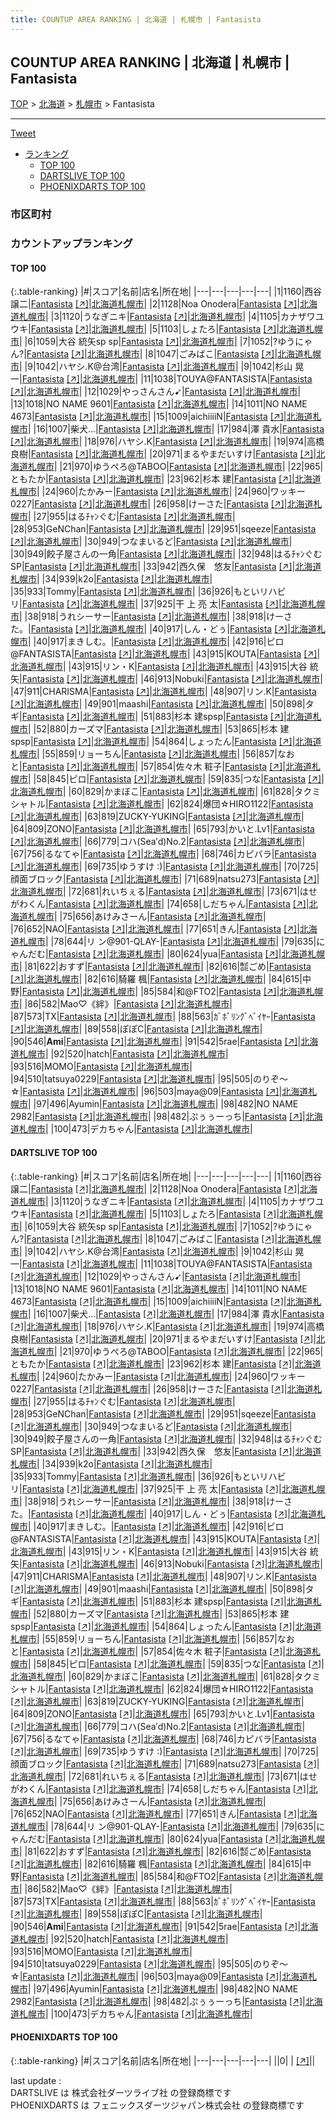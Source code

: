 ```yaml
---
title: COUNTUP AREA RANKING | 北海道 | 札幌市 | Fantasista
---
```

## COUNTUP AREA RANKING | 北海道 | 札幌市 | Fantasista

[TOP](/darts/rank/) > [北海道](/darts/rank/北海道/) > [札幌市](/darts/rank/北海道/札幌市/) > Fantasista

___

<a href="https://twitter.com/share?ref_src=twsrc%5Etfw" data-text="COUNTUP AREA RANKING | 北海道札幌市Fantasista" class="twitter-share-button" data-hashtags="DARTSLIVE,PHOENIXDARTS,darts,ダーツ" data-show-count="false">Tweet</a>

* [ランキング](#カウントアップランキング)
    * [TOP 100](#top-100)
    * [DARTSLIVE TOP 100](#dartslive-top-100)
    * [PHOENIXDARTS TOP 100](#phoenixdarts-top-100)

### 市区町村

<ul>

</ul>

### カウントアップランキング

#### TOP 100



{:.table-ranking}
|#|スコア|名前|店名|所在地|
|---|---|---|---|---|
|1|1160|<span class="rank-name-dl">西谷 譲二</span>|<a href="/darts/rank/shops/328637219834251428032249b44395af.html">Fantasista</a> <a href="https://search.dartslive.com/jp/shop/328637219834251428032249b44395af">[↗]</a>|<a href="/darts/rank/北海道/札幌市">北海道札幌市</a>|
|2|1128|<span class="rank-name-dl">Noa Onodera</span>|<a href="/darts/rank/shops/328637219834251428032249b44395af.html">Fantasista</a> <a href="https://search.dartslive.com/jp/shop/328637219834251428032249b44395af">[↗]</a>|<a href="/darts/rank/北海道/札幌市">北海道札幌市</a>|
|3|1120|<span class="rank-name-dl">うなぎニキ</span>|<a href="/darts/rank/shops/328637219834251428032249b44395af.html">Fantasista</a> <a href="https://search.dartslive.com/jp/shop/328637219834251428032249b44395af">[↗]</a>|<a href="/darts/rank/北海道/札幌市">北海道札幌市</a>|
|4|1105|<span class="rank-name-dl">カナザワユウキ</span>|<a href="/darts/rank/shops/328637219834251428032249b44395af.html">Fantasista</a> <a href="https://search.dartslive.com/jp/shop/328637219834251428032249b44395af">[↗]</a>|<a href="/darts/rank/北海道/札幌市">北海道札幌市</a>|
|5|1103|<span class="rank-name-dl">しょたろ</span>|<a href="/darts/rank/shops/328637219834251428032249b44395af.html">Fantasista</a> <a href="https://search.dartslive.com/jp/shop/328637219834251428032249b44395af">[↗]</a>|<a href="/darts/rank/北海道/札幌市">北海道札幌市</a>|
|6|1059|<span class="rank-name-dl">大谷 統矢sp sp</span>|<a href="/darts/rank/shops/328637219834251428032249b44395af.html">Fantasista</a> <a href="https://search.dartslive.com/jp/shop/328637219834251428032249b44395af">[↗]</a>|<a href="/darts/rank/北海道/札幌市">北海道札幌市</a>|
|7|1052|<span class="rank-name-dl">?ゆうにゃん?</span>|<a href="/darts/rank/shops/328637219834251428032249b44395af.html">Fantasista</a> <a href="https://search.dartslive.com/jp/shop/328637219834251428032249b44395af">[↗]</a>|<a href="/darts/rank/北海道/札幌市">北海道札幌市</a>|
|8|1047|<span class="rank-name-dl">ごみばこ</span>|<a href="/darts/rank/shops/328637219834251428032249b44395af.html">Fantasista</a> <a href="https://search.dartslive.com/jp/shop/328637219834251428032249b44395af">[↗]</a>|<a href="/darts/rank/北海道/札幌市">北海道札幌市</a>|
|9|1042|<span class="rank-name-dl">ハヤシ.K@台湾</span>|<a href="/darts/rank/shops/328637219834251428032249b44395af.html">Fantasista</a> <a href="https://search.dartslive.com/jp/shop/328637219834251428032249b44395af">[↗]</a>|<a href="/darts/rank/北海道/札幌市">北海道札幌市</a>|
|9|1042|<span class="rank-name-dl">杉山 晃一</span>|<a href="/darts/rank/shops/328637219834251428032249b44395af.html">Fantasista</a> <a href="https://search.dartslive.com/jp/shop/328637219834251428032249b44395af">[↗]</a>|<a href="/darts/rank/北海道/札幌市">北海道札幌市</a>|
|11|1038|<span class="rank-name-dl">TOUYA@FANTASISTA</span>|<a href="/darts/rank/shops/328637219834251428032249b44395af.html">Fantasista</a> <a href="https://search.dartslive.com/jp/shop/328637219834251428032249b44395af">[↗]</a>|<a href="/darts/rank/北海道/札幌市">北海道札幌市</a>|
|12|1029|<span class="rank-name-dl">やっさんさん➹</span>|<a href="/darts/rank/shops/328637219834251428032249b44395af.html">Fantasista</a> <a href="https://search.dartslive.com/jp/shop/328637219834251428032249b44395af">[↗]</a>|<a href="/darts/rank/北海道/札幌市">北海道札幌市</a>|
|13|1018|<span class="rank-name-dl">NO NAME 9601</span>|<a href="/darts/rank/shops/328637219834251428032249b44395af.html">Fantasista</a> <a href="https://search.dartslive.com/jp/shop/328637219834251428032249b44395af">[↗]</a>|<a href="/darts/rank/北海道/札幌市">北海道札幌市</a>|
|14|1011|<span class="rank-name-dl">NO NAME 4673</span>|<a href="/darts/rank/shops/328637219834251428032249b44395af.html">Fantasista</a> <a href="https://search.dartslive.com/jp/shop/328637219834251428032249b44395af">[↗]</a>|<a href="/darts/rank/北海道/札幌市">北海道札幌市</a>|
|15|1009|<span class="rank-name-dl">aichiiiiN</span>|<a href="/darts/rank/shops/328637219834251428032249b44395af.html">Fantasista</a> <a href="https://search.dartslive.com/jp/shop/328637219834251428032249b44395af">[↗]</a>|<a href="/darts/rank/北海道/札幌市">北海道札幌市</a>|
|16|1007|<span class="rank-name-dl">柴犬…</span>|<a href="/darts/rank/shops/328637219834251428032249b44395af.html">Fantasista</a> <a href="https://search.dartslive.com/jp/shop/328637219834251428032249b44395af">[↗]</a>|<a href="/darts/rank/北海道/札幌市">北海道札幌市</a>|
|17|984|<span class="rank-name-dl">澤 貴水</span>|<a href="/darts/rank/shops/328637219834251428032249b44395af.html">Fantasista</a> <a href="https://search.dartslive.com/jp/shop/328637219834251428032249b44395af">[↗]</a>|<a href="/darts/rank/北海道/札幌市">北海道札幌市</a>|
|18|976|<span class="rank-name-dl">ハヤシ.K</span>|<a href="/darts/rank/shops/328637219834251428032249b44395af.html">Fantasista</a> <a href="https://search.dartslive.com/jp/shop/328637219834251428032249b44395af">[↗]</a>|<a href="/darts/rank/北海道/札幌市">北海道札幌市</a>|
|19|974|<span class="rank-name-dl">高橋 良樹</span>|<a href="/darts/rank/shops/328637219834251428032249b44395af.html">Fantasista</a> <a href="https://search.dartslive.com/jp/shop/328637219834251428032249b44395af">[↗]</a>|<a href="/darts/rank/北海道/札幌市">北海道札幌市</a>|
|20|971|<span class="rank-name-dl">まるやまだいすけ</span>|<a href="/darts/rank/shops/328637219834251428032249b44395af.html">Fantasista</a> <a href="https://search.dartslive.com/jp/shop/328637219834251428032249b44395af">[↗]</a>|<a href="/darts/rank/北海道/札幌市">北海道札幌市</a>|
|21|970|<span class="rank-name-dl">ゆうぺろ@TABOO</span>|<a href="/darts/rank/shops/328637219834251428032249b44395af.html">Fantasista</a> <a href="https://search.dartslive.com/jp/shop/328637219834251428032249b44395af">[↗]</a>|<a href="/darts/rank/北海道/札幌市">北海道札幌市</a>|
|22|965|<span class="rank-name-dl">ともたか</span>|<a href="/darts/rank/shops/328637219834251428032249b44395af.html">Fantasista</a> <a href="https://search.dartslive.com/jp/shop/328637219834251428032249b44395af">[↗]</a>|<a href="/darts/rank/北海道/札幌市">北海道札幌市</a>|
|23|962|<span class="rank-name-dl">杉本 建</span>|<a href="/darts/rank/shops/328637219834251428032249b44395af.html">Fantasista</a> <a href="https://search.dartslive.com/jp/shop/328637219834251428032249b44395af">[↗]</a>|<a href="/darts/rank/北海道/札幌市">北海道札幌市</a>|
|24|960|<span class="rank-name-dl">たかみー</span>|<a href="/darts/rank/shops/328637219834251428032249b44395af.html">Fantasista</a> <a href="https://search.dartslive.com/jp/shop/328637219834251428032249b44395af">[↗]</a>|<a href="/darts/rank/北海道/札幌市">北海道札幌市</a>|
|24|960|<span class="rank-name-dl">ワッキー0227</span>|<a href="/darts/rank/shops/328637219834251428032249b44395af.html">Fantasista</a> <a href="https://search.dartslive.com/jp/shop/328637219834251428032249b44395af">[↗]</a>|<a href="/darts/rank/北海道/札幌市">北海道札幌市</a>|
|26|958|<span class="rank-name-dl">けーさた</span>|<a href="/darts/rank/shops/328637219834251428032249b44395af.html">Fantasista</a> <a href="https://search.dartslive.com/jp/shop/328637219834251428032249b44395af">[↗]</a>|<a href="/darts/rank/北海道/札幌市">北海道札幌市</a>|
|27|955|<span class="rank-name-dl">はるﾁｬﾝぐむ</span>|<a href="/darts/rank/shops/328637219834251428032249b44395af.html">Fantasista</a> <a href="https://search.dartslive.com/jp/shop/328637219834251428032249b44395af">[↗]</a>|<a href="/darts/rank/北海道/札幌市">北海道札幌市</a>|
|28|953|<span class="rank-name-dl">GeNChan</span>|<a href="/darts/rank/shops/328637219834251428032249b44395af.html">Fantasista</a> <a href="https://search.dartslive.com/jp/shop/328637219834251428032249b44395af">[↗]</a>|<a href="/darts/rank/北海道/札幌市">北海道札幌市</a>|
|29|951|<span class="rank-name-dl">sqeeze</span>|<a href="/darts/rank/shops/328637219834251428032249b44395af.html">Fantasista</a> <a href="https://search.dartslive.com/jp/shop/328637219834251428032249b44395af">[↗]</a>|<a href="/darts/rank/北海道/札幌市">北海道札幌市</a>|
|30|949|<span class="rank-name-dl">つなまいるど</span>|<a href="/darts/rank/shops/328637219834251428032249b44395af.html">Fantasista</a> <a href="https://search.dartslive.com/jp/shop/328637219834251428032249b44395af">[↗]</a>|<a href="/darts/rank/北海道/札幌市">北海道札幌市</a>|
|30|949|<span class="rank-name-dl">餃子屋さんの一角</span>|<a href="/darts/rank/shops/328637219834251428032249b44395af.html">Fantasista</a> <a href="https://search.dartslive.com/jp/shop/328637219834251428032249b44395af">[↗]</a>|<a href="/darts/rank/北海道/札幌市">北海道札幌市</a>|
|32|948|<span class="rank-name-dl">はるﾁｬﾝぐむSP</span>|<a href="/darts/rank/shops/328637219834251428032249b44395af.html">Fantasista</a> <a href="https://search.dartslive.com/jp/shop/328637219834251428032249b44395af">[↗]</a>|<a href="/darts/rank/北海道/札幌市">北海道札幌市</a>|
|33|942|<span class="rank-name-dl">西久保　悠友</span>|<a href="/darts/rank/shops/328637219834251428032249b44395af.html">Fantasista</a> <a href="https://search.dartslive.com/jp/shop/328637219834251428032249b44395af">[↗]</a>|<a href="/darts/rank/北海道/札幌市">北海道札幌市</a>|
|34|939|<span class="rank-name-dl">k2o</span>|<a href="/darts/rank/shops/328637219834251428032249b44395af.html">Fantasista</a> <a href="https://search.dartslive.com/jp/shop/328637219834251428032249b44395af">[↗]</a>|<a href="/darts/rank/北海道/札幌市">北海道札幌市</a>|
|35|933|<span class="rank-name-dl">Tommy</span>|<a href="/darts/rank/shops/328637219834251428032249b44395af.html">Fantasista</a> <a href="https://search.dartslive.com/jp/shop/328637219834251428032249b44395af">[↗]</a>|<a href="/darts/rank/北海道/札幌市">北海道札幌市</a>|
|36|926|<span class="rank-name-dl">もといリハビリ</span>|<a href="/darts/rank/shops/328637219834251428032249b44395af.html">Fantasista</a> <a href="https://search.dartslive.com/jp/shop/328637219834251428032249b44395af">[↗]</a>|<a href="/darts/rank/北海道/札幌市">北海道札幌市</a>|
|37|925|<span class="rank-name-dl">干 上 亮 太</span>|<a href="/darts/rank/shops/328637219834251428032249b44395af.html">Fantasista</a> <a href="https://search.dartslive.com/jp/shop/328637219834251428032249b44395af">[↗]</a>|<a href="/darts/rank/北海道/札幌市">北海道札幌市</a>|
|38|918|<span class="rank-name-dl">うれシーサー</span>|<a href="/darts/rank/shops/328637219834251428032249b44395af.html">Fantasista</a> <a href="https://search.dartslive.com/jp/shop/328637219834251428032249b44395af">[↗]</a>|<a href="/darts/rank/北海道/札幌市">北海道札幌市</a>|
|38|918|<span class="rank-name-dl">けーさた。</span>|<a href="/darts/rank/shops/328637219834251428032249b44395af.html">Fantasista</a> <a href="https://search.dartslive.com/jp/shop/328637219834251428032249b44395af">[↗]</a>|<a href="/darts/rank/北海道/札幌市">北海道札幌市</a>|
|40|917|<span class="rank-name-dl">しん・どぅ</span>|<a href="/darts/rank/shops/328637219834251428032249b44395af.html">Fantasista</a> <a href="https://search.dartslive.com/jp/shop/328637219834251428032249b44395af">[↗]</a>|<a href="/darts/rank/北海道/札幌市">北海道札幌市</a>|
|40|917|<span class="rank-name-dl">まきしむ。</span>|<a href="/darts/rank/shops/328637219834251428032249b44395af.html">Fantasista</a> <a href="https://search.dartslive.com/jp/shop/328637219834251428032249b44395af">[↗]</a>|<a href="/darts/rank/北海道/札幌市">北海道札幌市</a>|
|42|916|<span class="rank-name-dl">ピロ@FANTASISTA</span>|<a href="/darts/rank/shops/328637219834251428032249b44395af.html">Fantasista</a> <a href="https://search.dartslive.com/jp/shop/328637219834251428032249b44395af">[↗]</a>|<a href="/darts/rank/北海道/札幌市">北海道札幌市</a>|
|43|915|<span class="rank-name-dl">KOUTA</span>|<a href="/darts/rank/shops/328637219834251428032249b44395af.html">Fantasista</a> <a href="https://search.dartslive.com/jp/shop/328637219834251428032249b44395af">[↗]</a>|<a href="/darts/rank/北海道/札幌市">北海道札幌市</a>|
|43|915|<span class="rank-name-dl">リン・K</span>|<a href="/darts/rank/shops/328637219834251428032249b44395af.html">Fantasista</a> <a href="https://search.dartslive.com/jp/shop/328637219834251428032249b44395af">[↗]</a>|<a href="/darts/rank/北海道/札幌市">北海道札幌市</a>|
|43|915|<span class="rank-name-dl">大谷 統矢</span>|<a href="/darts/rank/shops/328637219834251428032249b44395af.html">Fantasista</a> <a href="https://search.dartslive.com/jp/shop/328637219834251428032249b44395af">[↗]</a>|<a href="/darts/rank/北海道/札幌市">北海道札幌市</a>|
|46|913|<span class="rank-name-dl">Nobuki</span>|<a href="/darts/rank/shops/328637219834251428032249b44395af.html">Fantasista</a> <a href="https://search.dartslive.com/jp/shop/328637219834251428032249b44395af">[↗]</a>|<a href="/darts/rank/北海道/札幌市">北海道札幌市</a>|
|47|911|<span class="rank-name-dl">CHARISMA</span>|<a href="/darts/rank/shops/328637219834251428032249b44395af.html">Fantasista</a> <a href="https://search.dartslive.com/jp/shop/328637219834251428032249b44395af">[↗]</a>|<a href="/darts/rank/北海道/札幌市">北海道札幌市</a>|
|48|907|<span class="rank-name-dl">リン.K</span>|<a href="/darts/rank/shops/328637219834251428032249b44395af.html">Fantasista</a> <a href="https://search.dartslive.com/jp/shop/328637219834251428032249b44395af">[↗]</a>|<a href="/darts/rank/北海道/札幌市">北海道札幌市</a>|
|49|901|<span class="rank-name-dl">maashi</span>|<a href="/darts/rank/shops/328637219834251428032249b44395af.html">Fantasista</a> <a href="https://search.dartslive.com/jp/shop/328637219834251428032249b44395af">[↗]</a>|<a href="/darts/rank/北海道/札幌市">北海道札幌市</a>|
|50|898|<span class="rank-name-dl">タギ</span>|<a href="/darts/rank/shops/328637219834251428032249b44395af.html">Fantasista</a> <a href="https://search.dartslive.com/jp/shop/328637219834251428032249b44395af">[↗]</a>|<a href="/darts/rank/北海道/札幌市">北海道札幌市</a>|
|51|883|<span class="rank-name-dl">杉本 建spsp</span>|<a href="/darts/rank/shops/328637219834251428032249b44395af.html">Fantasista</a> <a href="https://search.dartslive.com/jp/shop/328637219834251428032249b44395af">[↗]</a>|<a href="/darts/rank/北海道/札幌市">北海道札幌市</a>|
|52|880|<span class="rank-name-dl">カーズマ</span>|<a href="/darts/rank/shops/328637219834251428032249b44395af.html">Fantasista</a> <a href="https://search.dartslive.com/jp/shop/328637219834251428032249b44395af">[↗]</a>|<a href="/darts/rank/北海道/札幌市">北海道札幌市</a>|
|53|865|<span class="rank-name-dl">杉本 建 spsp</span>|<a href="/darts/rank/shops/328637219834251428032249b44395af.html">Fantasista</a> <a href="https://search.dartslive.com/jp/shop/328637219834251428032249b44395af">[↗]</a>|<a href="/darts/rank/北海道/札幌市">北海道札幌市</a>|
|54|864|<span class="rank-name-dl">しょったん</span>|<a href="/darts/rank/shops/328637219834251428032249b44395af.html">Fantasista</a> <a href="https://search.dartslive.com/jp/shop/328637219834251428032249b44395af">[↗]</a>|<a href="/darts/rank/北海道/札幌市">北海道札幌市</a>|
|55|859|<span class="rank-name-dl">リョーちん</span>|<a href="/darts/rank/shops/328637219834251428032249b44395af.html">Fantasista</a> <a href="https://search.dartslive.com/jp/shop/328637219834251428032249b44395af">[↗]</a>|<a href="/darts/rank/北海道/札幌市">北海道札幌市</a>|
|56|857|<span class="rank-name-dl">なおと</span>|<a href="/darts/rank/shops/328637219834251428032249b44395af.html">Fantasista</a> <a href="https://search.dartslive.com/jp/shop/328637219834251428032249b44395af">[↗]</a>|<a href="/darts/rank/北海道/札幌市">北海道札幌市</a>|
|57|854|<span class="rank-name-dl">佐々木 粧子</span>|<a href="/darts/rank/shops/328637219834251428032249b44395af.html">Fantasista</a> <a href="https://search.dartslive.com/jp/shop/328637219834251428032249b44395af">[↗]</a>|<a href="/darts/rank/北海道/札幌市">北海道札幌市</a>|
|58|845|<span class="rank-name-dl">ピロ</span>|<a href="/darts/rank/shops/328637219834251428032249b44395af.html">Fantasista</a> <a href="https://search.dartslive.com/jp/shop/328637219834251428032249b44395af">[↗]</a>|<a href="/darts/rank/北海道/札幌市">北海道札幌市</a>|
|59|835|<span class="rank-name-dl">つな</span>|<a href="/darts/rank/shops/328637219834251428032249b44395af.html">Fantasista</a> <a href="https://search.dartslive.com/jp/shop/328637219834251428032249b44395af">[↗]</a>|<a href="/darts/rank/北海道/札幌市">北海道札幌市</a>|
|60|829|<span class="rank-name-dl">かまぼこ</span>|<a href="/darts/rank/shops/328637219834251428032249b44395af.html">Fantasista</a> <a href="https://search.dartslive.com/jp/shop/328637219834251428032249b44395af">[↗]</a>|<a href="/darts/rank/北海道/札幌市">北海道札幌市</a>|
|61|828|<span class="rank-name-dl">タクミシャトル</span>|<a href="/darts/rank/shops/328637219834251428032249b44395af.html">Fantasista</a> <a href="https://search.dartslive.com/jp/shop/328637219834251428032249b44395af">[↗]</a>|<a href="/darts/rank/北海道/札幌市">北海道札幌市</a>|
|62|824|<span class="rank-name-dl">爆団☆HIRO1122</span>|<a href="/darts/rank/shops/328637219834251428032249b44395af.html">Fantasista</a> <a href="https://search.dartslive.com/jp/shop/328637219834251428032249b44395af">[↗]</a>|<a href="/darts/rank/北海道/札幌市">北海道札幌市</a>|
|63|819|<span class="rank-name-dl">ZUCKY-YUKING</span>|<a href="/darts/rank/shops/328637219834251428032249b44395af.html">Fantasista</a> <a href="https://search.dartslive.com/jp/shop/328637219834251428032249b44395af">[↗]</a>|<a href="/darts/rank/北海道/札幌市">北海道札幌市</a>|
|64|809|<span class="rank-name-dl">ZONO</span>|<a href="/darts/rank/shops/328637219834251428032249b44395af.html">Fantasista</a> <a href="https://search.dartslive.com/jp/shop/328637219834251428032249b44395af">[↗]</a>|<a href="/darts/rank/北海道/札幌市">北海道札幌市</a>|
|65|793|<span class="rank-name-dl">かいと.Lv1</span>|<a href="/darts/rank/shops/328637219834251428032249b44395af.html">Fantasista</a> <a href="https://search.dartslive.com/jp/shop/328637219834251428032249b44395af">[↗]</a>|<a href="/darts/rank/北海道/札幌市">北海道札幌市</a>|
|66|779|<span class="rank-name-dl">コハ(Sea′d)No.2</span>|<a href="/darts/rank/shops/328637219834251428032249b44395af.html">Fantasista</a> <a href="https://search.dartslive.com/jp/shop/328637219834251428032249b44395af">[↗]</a>|<a href="/darts/rank/北海道/札幌市">北海道札幌市</a>|
|67|756|<span class="rank-name-dl">るなてゃ</span>|<a href="/darts/rank/shops/328637219834251428032249b44395af.html">Fantasista</a> <a href="https://search.dartslive.com/jp/shop/328637219834251428032249b44395af">[↗]</a>|<a href="/darts/rank/北海道/札幌市">北海道札幌市</a>|
|68|746|<span class="rank-name-dl">カピバラ</span>|<a href="/darts/rank/shops/328637219834251428032249b44395af.html">Fantasista</a> <a href="https://search.dartslive.com/jp/shop/328637219834251428032249b44395af">[↗]</a>|<a href="/darts/rank/北海道/札幌市">北海道札幌市</a>|
|69|735|<span class="rank-name-dl">ゆうすけ :)</span>|<a href="/darts/rank/shops/328637219834251428032249b44395af.html">Fantasista</a> <a href="https://search.dartslive.com/jp/shop/328637219834251428032249b44395af">[↗]</a>|<a href="/darts/rank/北海道/札幌市">北海道札幌市</a>|
|70|725|<span class="rank-name-dl">顔面ブロック</span>|<a href="/darts/rank/shops/328637219834251428032249b44395af.html">Fantasista</a> <a href="https://search.dartslive.com/jp/shop/328637219834251428032249b44395af">[↗]</a>|<a href="/darts/rank/北海道/札幌市">北海道札幌市</a>|
|71|689|<span class="rank-name-dl">natsu273</span>|<a href="/darts/rank/shops/328637219834251428032249b44395af.html">Fantasista</a> <a href="https://search.dartslive.com/jp/shop/328637219834251428032249b44395af">[↗]</a>|<a href="/darts/rank/北海道/札幌市">北海道札幌市</a>|
|72|681|<span class="rank-name-dl">れいちぇる</span>|<a href="/darts/rank/shops/328637219834251428032249b44395af.html">Fantasista</a> <a href="https://search.dartslive.com/jp/shop/328637219834251428032249b44395af">[↗]</a>|<a href="/darts/rank/北海道/札幌市">北海道札幌市</a>|
|73|671|<span class="rank-name-dl">はせがわくん</span>|<a href="/darts/rank/shops/328637219834251428032249b44395af.html">Fantasista</a> <a href="https://search.dartslive.com/jp/shop/328637219834251428032249b44395af">[↗]</a>|<a href="/darts/rank/北海道/札幌市">北海道札幌市</a>|
|74|658|<span class="rank-name-dl">しだちゃん</span>|<a href="/darts/rank/shops/328637219834251428032249b44395af.html">Fantasista</a> <a href="https://search.dartslive.com/jp/shop/328637219834251428032249b44395af">[↗]</a>|<a href="/darts/rank/北海道/札幌市">北海道札幌市</a>|
|75|656|<span class="rank-name-dl">あけみさーん</span>|<a href="/darts/rank/shops/328637219834251428032249b44395af.html">Fantasista</a> <a href="https://search.dartslive.com/jp/shop/328637219834251428032249b44395af">[↗]</a>|<a href="/darts/rank/北海道/札幌市">北海道札幌市</a>|
|76|652|<span class="rank-name-dl">NAO</span>|<a href="/darts/rank/shops/328637219834251428032249b44395af.html">Fantasista</a> <a href="https://search.dartslive.com/jp/shop/328637219834251428032249b44395af">[↗]</a>|<a href="/darts/rank/北海道/札幌市">北海道札幌市</a>|
|77|651|<span class="rank-name-dl">きん</span>|<a href="/darts/rank/shops/328637219834251428032249b44395af.html">Fantasista</a> <a href="https://search.dartslive.com/jp/shop/328637219834251428032249b44395af">[↗]</a>|<a href="/darts/rank/北海道/札幌市">北海道札幌市</a>|
|78|644|<span class="rank-name-dl">リ ン@901-QLAY-</span>|<a href="/darts/rank/shops/328637219834251428032249b44395af.html">Fantasista</a> <a href="https://search.dartslive.com/jp/shop/328637219834251428032249b44395af">[↗]</a>|<a href="/darts/rank/北海道/札幌市">北海道札幌市</a>|
|79|635|<span class="rank-name-dl">にゃんだむ</span>|<a href="/darts/rank/shops/328637219834251428032249b44395af.html">Fantasista</a> <a href="https://search.dartslive.com/jp/shop/328637219834251428032249b44395af">[↗]</a>|<a href="/darts/rank/北海道/札幌市">北海道札幌市</a>|
|80|624|<span class="rank-name-dl">yua</span>|<a href="/darts/rank/shops/328637219834251428032249b44395af.html">Fantasista</a> <a href="https://search.dartslive.com/jp/shop/328637219834251428032249b44395af">[↗]</a>|<a href="/darts/rank/北海道/札幌市">北海道札幌市</a>|
|81|622|<span class="rank-name-dl">おすず</span>|<a href="/darts/rank/shops/328637219834251428032249b44395af.html">Fantasista</a> <a href="https://search.dartslive.com/jp/shop/328637219834251428032249b44395af">[↗]</a>|<a href="/darts/rank/北海道/札幌市">北海道札幌市</a>|
|82|616|<span class="rank-name-dl">㍿ごめ</span>|<a href="/darts/rank/shops/328637219834251428032249b44395af.html">Fantasista</a> <a href="https://search.dartslive.com/jp/shop/328637219834251428032249b44395af">[↗]</a>|<a href="/darts/rank/北海道/札幌市">北海道札幌市</a>|
|82|616|<span class="rank-name-dl">騎羅 楓</span>|<a href="/darts/rank/shops/328637219834251428032249b44395af.html">Fantasista</a> <a href="https://search.dartslive.com/jp/shop/328637219834251428032249b44395af">[↗]</a>|<a href="/darts/rank/北海道/札幌市">北海道札幌市</a>|
|84|615|<span class="rank-name-dl">中野</span>|<a href="/darts/rank/shops/328637219834251428032249b44395af.html">Fantasista</a> <a href="https://search.dartslive.com/jp/shop/328637219834251428032249b44395af">[↗]</a>|<a href="/darts/rank/北海道/札幌市">北海道札幌市</a>|
|85|584|<span class="rank-name-dl">和@FTO2</span>|<a href="/darts/rank/shops/328637219834251428032249b44395af.html">Fantasista</a> <a href="https://search.dartslive.com/jp/shop/328637219834251428032249b44395af">[↗]</a>|<a href="/darts/rank/北海道/札幌市">北海道札幌市</a>|
|86|582|<span class="rank-name-dl">Mao♡《絆》</span>|<a href="/darts/rank/shops/328637219834251428032249b44395af.html">Fantasista</a> <a href="https://search.dartslive.com/jp/shop/328637219834251428032249b44395af">[↗]</a>|<a href="/darts/rank/北海道/札幌市">北海道札幌市</a>|
|87|573|<span class="rank-name-dl">TX</span>|<a href="/darts/rank/shops/328637219834251428032249b44395af.html">Fantasista</a> <a href="https://search.dartslive.com/jp/shop/328637219834251428032249b44395af">[↗]</a>|<a href="/darts/rank/北海道/札幌市">北海道札幌市</a>|
|88|563|<span class="rank-name-dl">ｶﾞﾎﾞﾘﾝｸﾞﾍﾞｲﾔｰ</span>|<a href="/darts/rank/shops/328637219834251428032249b44395af.html">Fantasista</a> <a href="https://search.dartslive.com/jp/shop/328637219834251428032249b44395af">[↗]</a>|<a href="/darts/rank/北海道/札幌市">北海道札幌市</a>|
|89|558|<span class="rank-name-dl">ぽぽC</span>|<a href="/darts/rank/shops/328637219834251428032249b44395af.html">Fantasista</a> <a href="https://search.dartslive.com/jp/shop/328637219834251428032249b44395af">[↗]</a>|<a href="/darts/rank/北海道/札幌市">北海道札幌市</a>|
|90|546|<span class="rank-name-dl">**Ami**</span>|<a href="/darts/rank/shops/328637219834251428032249b44395af.html">Fantasista</a> <a href="https://search.dartslive.com/jp/shop/328637219834251428032249b44395af">[↗]</a>|<a href="/darts/rank/北海道/札幌市">北海道札幌市</a>|
|91|542|<span class="rank-name-dl">5rae</span>|<a href="/darts/rank/shops/328637219834251428032249b44395af.html">Fantasista</a> <a href="https://search.dartslive.com/jp/shop/328637219834251428032249b44395af">[↗]</a>|<a href="/darts/rank/北海道/札幌市">北海道札幌市</a>|
|92|520|<span class="rank-name-dl">hatch</span>|<a href="/darts/rank/shops/328637219834251428032249b44395af.html">Fantasista</a> <a href="https://search.dartslive.com/jp/shop/328637219834251428032249b44395af">[↗]</a>|<a href="/darts/rank/北海道/札幌市">北海道札幌市</a>|
|93|516|<span class="rank-name-dl">MOMO</span>|<a href="/darts/rank/shops/328637219834251428032249b44395af.html">Fantasista</a> <a href="https://search.dartslive.com/jp/shop/328637219834251428032249b44395af">[↗]</a>|<a href="/darts/rank/北海道/札幌市">北海道札幌市</a>|
|94|510|<span class="rank-name-dl">tatsuya0229</span>|<a href="/darts/rank/shops/328637219834251428032249b44395af.html">Fantasista</a> <a href="https://search.dartslive.com/jp/shop/328637219834251428032249b44395af">[↗]</a>|<a href="/darts/rank/北海道/札幌市">北海道札幌市</a>|
|95|505|<span class="rank-name-dl">のりぞ～☆</span>|<a href="/darts/rank/shops/328637219834251428032249b44395af.html">Fantasista</a> <a href="https://search.dartslive.com/jp/shop/328637219834251428032249b44395af">[↗]</a>|<a href="/darts/rank/北海道/札幌市">北海道札幌市</a>|
|96|503|<span class="rank-name-dl">maya@09</span>|<a href="/darts/rank/shops/328637219834251428032249b44395af.html">Fantasista</a> <a href="https://search.dartslive.com/jp/shop/328637219834251428032249b44395af">[↗]</a>|<a href="/darts/rank/北海道/札幌市">北海道札幌市</a>|
|97|496|<span class="rank-name-dl">Ayumin</span>|<a href="/darts/rank/shops/328637219834251428032249b44395af.html">Fantasista</a> <a href="https://search.dartslive.com/jp/shop/328637219834251428032249b44395af">[↗]</a>|<a href="/darts/rank/北海道/札幌市">北海道札幌市</a>|
|98|482|<span class="rank-name-dl">NO NAME 2982</span>|<a href="/darts/rank/shops/328637219834251428032249b44395af.html">Fantasista</a> <a href="https://search.dartslive.com/jp/shop/328637219834251428032249b44395af">[↗]</a>|<a href="/darts/rank/北海道/札幌市">北海道札幌市</a>|
|98|482|<span class="rank-name-dl">ぷぅぅーっち</span>|<a href="/darts/rank/shops/328637219834251428032249b44395af.html">Fantasista</a> <a href="https://search.dartslive.com/jp/shop/328637219834251428032249b44395af">[↗]</a>|<a href="/darts/rank/北海道/札幌市">北海道札幌市</a>|
|100|473|<span class="rank-name-dl">デカちゃん</span>|<a href="/darts/rank/shops/328637219834251428032249b44395af.html">Fantasista</a> <a href="https://search.dartslive.com/jp/shop/328637219834251428032249b44395af">[↗]</a>|<a href="/darts/rank/北海道/札幌市">北海道札幌市</a>|


#### DARTSLIVE TOP 100



{:.table-ranking}
|#|スコア|名前|店名|所在地|
|---|---|---|---|---|
|1|1160|<span class="rank-name-dl">西谷 譲二</span>|<a href="/darts/rank/shops/328637219834251428032249b44395af.html">Fantasista</a> <a href="https://search.dartslive.com/jp/shop/328637219834251428032249b44395af">[↗]</a>|<a href="/darts/rank/北海道/札幌市">北海道札幌市</a>|
|2|1128|<span class="rank-name-dl">Noa Onodera</span>|<a href="/darts/rank/shops/328637219834251428032249b44395af.html">Fantasista</a> <a href="https://search.dartslive.com/jp/shop/328637219834251428032249b44395af">[↗]</a>|<a href="/darts/rank/北海道/札幌市">北海道札幌市</a>|
|3|1120|<span class="rank-name-dl">うなぎニキ</span>|<a href="/darts/rank/shops/328637219834251428032249b44395af.html">Fantasista</a> <a href="https://search.dartslive.com/jp/shop/328637219834251428032249b44395af">[↗]</a>|<a href="/darts/rank/北海道/札幌市">北海道札幌市</a>|
|4|1105|<span class="rank-name-dl">カナザワユウキ</span>|<a href="/darts/rank/shops/328637219834251428032249b44395af.html">Fantasista</a> <a href="https://search.dartslive.com/jp/shop/328637219834251428032249b44395af">[↗]</a>|<a href="/darts/rank/北海道/札幌市">北海道札幌市</a>|
|5|1103|<span class="rank-name-dl">しょたろ</span>|<a href="/darts/rank/shops/328637219834251428032249b44395af.html">Fantasista</a> <a href="https://search.dartslive.com/jp/shop/328637219834251428032249b44395af">[↗]</a>|<a href="/darts/rank/北海道/札幌市">北海道札幌市</a>|
|6|1059|<span class="rank-name-dl">大谷 統矢sp sp</span>|<a href="/darts/rank/shops/328637219834251428032249b44395af.html">Fantasista</a> <a href="https://search.dartslive.com/jp/shop/328637219834251428032249b44395af">[↗]</a>|<a href="/darts/rank/北海道/札幌市">北海道札幌市</a>|
|7|1052|<span class="rank-name-dl">?ゆうにゃん?</span>|<a href="/darts/rank/shops/328637219834251428032249b44395af.html">Fantasista</a> <a href="https://search.dartslive.com/jp/shop/328637219834251428032249b44395af">[↗]</a>|<a href="/darts/rank/北海道/札幌市">北海道札幌市</a>|
|8|1047|<span class="rank-name-dl">ごみばこ</span>|<a href="/darts/rank/shops/328637219834251428032249b44395af.html">Fantasista</a> <a href="https://search.dartslive.com/jp/shop/328637219834251428032249b44395af">[↗]</a>|<a href="/darts/rank/北海道/札幌市">北海道札幌市</a>|
|9|1042|<span class="rank-name-dl">ハヤシ.K@台湾</span>|<a href="/darts/rank/shops/328637219834251428032249b44395af.html">Fantasista</a> <a href="https://search.dartslive.com/jp/shop/328637219834251428032249b44395af">[↗]</a>|<a href="/darts/rank/北海道/札幌市">北海道札幌市</a>|
|9|1042|<span class="rank-name-dl">杉山 晃一</span>|<a href="/darts/rank/shops/328637219834251428032249b44395af.html">Fantasista</a> <a href="https://search.dartslive.com/jp/shop/328637219834251428032249b44395af">[↗]</a>|<a href="/darts/rank/北海道/札幌市">北海道札幌市</a>|
|11|1038|<span class="rank-name-dl">TOUYA@FANTASISTA</span>|<a href="/darts/rank/shops/328637219834251428032249b44395af.html">Fantasista</a> <a href="https://search.dartslive.com/jp/shop/328637219834251428032249b44395af">[↗]</a>|<a href="/darts/rank/北海道/札幌市">北海道札幌市</a>|
|12|1029|<span class="rank-name-dl">やっさんさん➹</span>|<a href="/darts/rank/shops/328637219834251428032249b44395af.html">Fantasista</a> <a href="https://search.dartslive.com/jp/shop/328637219834251428032249b44395af">[↗]</a>|<a href="/darts/rank/北海道/札幌市">北海道札幌市</a>|
|13|1018|<span class="rank-name-dl">NO NAME 9601</span>|<a href="/darts/rank/shops/328637219834251428032249b44395af.html">Fantasista</a> <a href="https://search.dartslive.com/jp/shop/328637219834251428032249b44395af">[↗]</a>|<a href="/darts/rank/北海道/札幌市">北海道札幌市</a>|
|14|1011|<span class="rank-name-dl">NO NAME 4673</span>|<a href="/darts/rank/shops/328637219834251428032249b44395af.html">Fantasista</a> <a href="https://search.dartslive.com/jp/shop/328637219834251428032249b44395af">[↗]</a>|<a href="/darts/rank/北海道/札幌市">北海道札幌市</a>|
|15|1009|<span class="rank-name-dl">aichiiiiN</span>|<a href="/darts/rank/shops/328637219834251428032249b44395af.html">Fantasista</a> <a href="https://search.dartslive.com/jp/shop/328637219834251428032249b44395af">[↗]</a>|<a href="/darts/rank/北海道/札幌市">北海道札幌市</a>|
|16|1007|<span class="rank-name-dl">柴犬…</span>|<a href="/darts/rank/shops/328637219834251428032249b44395af.html">Fantasista</a> <a href="https://search.dartslive.com/jp/shop/328637219834251428032249b44395af">[↗]</a>|<a href="/darts/rank/北海道/札幌市">北海道札幌市</a>|
|17|984|<span class="rank-name-dl">澤 貴水</span>|<a href="/darts/rank/shops/328637219834251428032249b44395af.html">Fantasista</a> <a href="https://search.dartslive.com/jp/shop/328637219834251428032249b44395af">[↗]</a>|<a href="/darts/rank/北海道/札幌市">北海道札幌市</a>|
|18|976|<span class="rank-name-dl">ハヤシ.K</span>|<a href="/darts/rank/shops/328637219834251428032249b44395af.html">Fantasista</a> <a href="https://search.dartslive.com/jp/shop/328637219834251428032249b44395af">[↗]</a>|<a href="/darts/rank/北海道/札幌市">北海道札幌市</a>|
|19|974|<span class="rank-name-dl">高橋 良樹</span>|<a href="/darts/rank/shops/328637219834251428032249b44395af.html">Fantasista</a> <a href="https://search.dartslive.com/jp/shop/328637219834251428032249b44395af">[↗]</a>|<a href="/darts/rank/北海道/札幌市">北海道札幌市</a>|
|20|971|<span class="rank-name-dl">まるやまだいすけ</span>|<a href="/darts/rank/shops/328637219834251428032249b44395af.html">Fantasista</a> <a href="https://search.dartslive.com/jp/shop/328637219834251428032249b44395af">[↗]</a>|<a href="/darts/rank/北海道/札幌市">北海道札幌市</a>|
|21|970|<span class="rank-name-dl">ゆうぺろ@TABOO</span>|<a href="/darts/rank/shops/328637219834251428032249b44395af.html">Fantasista</a> <a href="https://search.dartslive.com/jp/shop/328637219834251428032249b44395af">[↗]</a>|<a href="/darts/rank/北海道/札幌市">北海道札幌市</a>|
|22|965|<span class="rank-name-dl">ともたか</span>|<a href="/darts/rank/shops/328637219834251428032249b44395af.html">Fantasista</a> <a href="https://search.dartslive.com/jp/shop/328637219834251428032249b44395af">[↗]</a>|<a href="/darts/rank/北海道/札幌市">北海道札幌市</a>|
|23|962|<span class="rank-name-dl">杉本 建</span>|<a href="/darts/rank/shops/328637219834251428032249b44395af.html">Fantasista</a> <a href="https://search.dartslive.com/jp/shop/328637219834251428032249b44395af">[↗]</a>|<a href="/darts/rank/北海道/札幌市">北海道札幌市</a>|
|24|960|<span class="rank-name-dl">たかみー</span>|<a href="/darts/rank/shops/328637219834251428032249b44395af.html">Fantasista</a> <a href="https://search.dartslive.com/jp/shop/328637219834251428032249b44395af">[↗]</a>|<a href="/darts/rank/北海道/札幌市">北海道札幌市</a>|
|24|960|<span class="rank-name-dl">ワッキー0227</span>|<a href="/darts/rank/shops/328637219834251428032249b44395af.html">Fantasista</a> <a href="https://search.dartslive.com/jp/shop/328637219834251428032249b44395af">[↗]</a>|<a href="/darts/rank/北海道/札幌市">北海道札幌市</a>|
|26|958|<span class="rank-name-dl">けーさた</span>|<a href="/darts/rank/shops/328637219834251428032249b44395af.html">Fantasista</a> <a href="https://search.dartslive.com/jp/shop/328637219834251428032249b44395af">[↗]</a>|<a href="/darts/rank/北海道/札幌市">北海道札幌市</a>|
|27|955|<span class="rank-name-dl">はるﾁｬﾝぐむ</span>|<a href="/darts/rank/shops/328637219834251428032249b44395af.html">Fantasista</a> <a href="https://search.dartslive.com/jp/shop/328637219834251428032249b44395af">[↗]</a>|<a href="/darts/rank/北海道/札幌市">北海道札幌市</a>|
|28|953|<span class="rank-name-dl">GeNChan</span>|<a href="/darts/rank/shops/328637219834251428032249b44395af.html">Fantasista</a> <a href="https://search.dartslive.com/jp/shop/328637219834251428032249b44395af">[↗]</a>|<a href="/darts/rank/北海道/札幌市">北海道札幌市</a>|
|29|951|<span class="rank-name-dl">sqeeze</span>|<a href="/darts/rank/shops/328637219834251428032249b44395af.html">Fantasista</a> <a href="https://search.dartslive.com/jp/shop/328637219834251428032249b44395af">[↗]</a>|<a href="/darts/rank/北海道/札幌市">北海道札幌市</a>|
|30|949|<span class="rank-name-dl">つなまいるど</span>|<a href="/darts/rank/shops/328637219834251428032249b44395af.html">Fantasista</a> <a href="https://search.dartslive.com/jp/shop/328637219834251428032249b44395af">[↗]</a>|<a href="/darts/rank/北海道/札幌市">北海道札幌市</a>|
|30|949|<span class="rank-name-dl">餃子屋さんの一角</span>|<a href="/darts/rank/shops/328637219834251428032249b44395af.html">Fantasista</a> <a href="https://search.dartslive.com/jp/shop/328637219834251428032249b44395af">[↗]</a>|<a href="/darts/rank/北海道/札幌市">北海道札幌市</a>|
|32|948|<span class="rank-name-dl">はるﾁｬﾝぐむSP</span>|<a href="/darts/rank/shops/328637219834251428032249b44395af.html">Fantasista</a> <a href="https://search.dartslive.com/jp/shop/328637219834251428032249b44395af">[↗]</a>|<a href="/darts/rank/北海道/札幌市">北海道札幌市</a>|
|33|942|<span class="rank-name-dl">西久保　悠友</span>|<a href="/darts/rank/shops/328637219834251428032249b44395af.html">Fantasista</a> <a href="https://search.dartslive.com/jp/shop/328637219834251428032249b44395af">[↗]</a>|<a href="/darts/rank/北海道/札幌市">北海道札幌市</a>|
|34|939|<span class="rank-name-dl">k2o</span>|<a href="/darts/rank/shops/328637219834251428032249b44395af.html">Fantasista</a> <a href="https://search.dartslive.com/jp/shop/328637219834251428032249b44395af">[↗]</a>|<a href="/darts/rank/北海道/札幌市">北海道札幌市</a>|
|35|933|<span class="rank-name-dl">Tommy</span>|<a href="/darts/rank/shops/328637219834251428032249b44395af.html">Fantasista</a> <a href="https://search.dartslive.com/jp/shop/328637219834251428032249b44395af">[↗]</a>|<a href="/darts/rank/北海道/札幌市">北海道札幌市</a>|
|36|926|<span class="rank-name-dl">もといリハビリ</span>|<a href="/darts/rank/shops/328637219834251428032249b44395af.html">Fantasista</a> <a href="https://search.dartslive.com/jp/shop/328637219834251428032249b44395af">[↗]</a>|<a href="/darts/rank/北海道/札幌市">北海道札幌市</a>|
|37|925|<span class="rank-name-dl">干 上 亮 太</span>|<a href="/darts/rank/shops/328637219834251428032249b44395af.html">Fantasista</a> <a href="https://search.dartslive.com/jp/shop/328637219834251428032249b44395af">[↗]</a>|<a href="/darts/rank/北海道/札幌市">北海道札幌市</a>|
|38|918|<span class="rank-name-dl">うれシーサー</span>|<a href="/darts/rank/shops/328637219834251428032249b44395af.html">Fantasista</a> <a href="https://search.dartslive.com/jp/shop/328637219834251428032249b44395af">[↗]</a>|<a href="/darts/rank/北海道/札幌市">北海道札幌市</a>|
|38|918|<span class="rank-name-dl">けーさた。</span>|<a href="/darts/rank/shops/328637219834251428032249b44395af.html">Fantasista</a> <a href="https://search.dartslive.com/jp/shop/328637219834251428032249b44395af">[↗]</a>|<a href="/darts/rank/北海道/札幌市">北海道札幌市</a>|
|40|917|<span class="rank-name-dl">しん・どぅ</span>|<a href="/darts/rank/shops/328637219834251428032249b44395af.html">Fantasista</a> <a href="https://search.dartslive.com/jp/shop/328637219834251428032249b44395af">[↗]</a>|<a href="/darts/rank/北海道/札幌市">北海道札幌市</a>|
|40|917|<span class="rank-name-dl">まきしむ。</span>|<a href="/darts/rank/shops/328637219834251428032249b44395af.html">Fantasista</a> <a href="https://search.dartslive.com/jp/shop/328637219834251428032249b44395af">[↗]</a>|<a href="/darts/rank/北海道/札幌市">北海道札幌市</a>|
|42|916|<span class="rank-name-dl">ピロ@FANTASISTA</span>|<a href="/darts/rank/shops/328637219834251428032249b44395af.html">Fantasista</a> <a href="https://search.dartslive.com/jp/shop/328637219834251428032249b44395af">[↗]</a>|<a href="/darts/rank/北海道/札幌市">北海道札幌市</a>|
|43|915|<span class="rank-name-dl">KOUTA</span>|<a href="/darts/rank/shops/328637219834251428032249b44395af.html">Fantasista</a> <a href="https://search.dartslive.com/jp/shop/328637219834251428032249b44395af">[↗]</a>|<a href="/darts/rank/北海道/札幌市">北海道札幌市</a>|
|43|915|<span class="rank-name-dl">リン・K</span>|<a href="/darts/rank/shops/328637219834251428032249b44395af.html">Fantasista</a> <a href="https://search.dartslive.com/jp/shop/328637219834251428032249b44395af">[↗]</a>|<a href="/darts/rank/北海道/札幌市">北海道札幌市</a>|
|43|915|<span class="rank-name-dl">大谷 統矢</span>|<a href="/darts/rank/shops/328637219834251428032249b44395af.html">Fantasista</a> <a href="https://search.dartslive.com/jp/shop/328637219834251428032249b44395af">[↗]</a>|<a href="/darts/rank/北海道/札幌市">北海道札幌市</a>|
|46|913|<span class="rank-name-dl">Nobuki</span>|<a href="/darts/rank/shops/328637219834251428032249b44395af.html">Fantasista</a> <a href="https://search.dartslive.com/jp/shop/328637219834251428032249b44395af">[↗]</a>|<a href="/darts/rank/北海道/札幌市">北海道札幌市</a>|
|47|911|<span class="rank-name-dl">CHARISMA</span>|<a href="/darts/rank/shops/328637219834251428032249b44395af.html">Fantasista</a> <a href="https://search.dartslive.com/jp/shop/328637219834251428032249b44395af">[↗]</a>|<a href="/darts/rank/北海道/札幌市">北海道札幌市</a>|
|48|907|<span class="rank-name-dl">リン.K</span>|<a href="/darts/rank/shops/328637219834251428032249b44395af.html">Fantasista</a> <a href="https://search.dartslive.com/jp/shop/328637219834251428032249b44395af">[↗]</a>|<a href="/darts/rank/北海道/札幌市">北海道札幌市</a>|
|49|901|<span class="rank-name-dl">maashi</span>|<a href="/darts/rank/shops/328637219834251428032249b44395af.html">Fantasista</a> <a href="https://search.dartslive.com/jp/shop/328637219834251428032249b44395af">[↗]</a>|<a href="/darts/rank/北海道/札幌市">北海道札幌市</a>|
|50|898|<span class="rank-name-dl">タギ</span>|<a href="/darts/rank/shops/328637219834251428032249b44395af.html">Fantasista</a> <a href="https://search.dartslive.com/jp/shop/328637219834251428032249b44395af">[↗]</a>|<a href="/darts/rank/北海道/札幌市">北海道札幌市</a>|
|51|883|<span class="rank-name-dl">杉本 建spsp</span>|<a href="/darts/rank/shops/328637219834251428032249b44395af.html">Fantasista</a> <a href="https://search.dartslive.com/jp/shop/328637219834251428032249b44395af">[↗]</a>|<a href="/darts/rank/北海道/札幌市">北海道札幌市</a>|
|52|880|<span class="rank-name-dl">カーズマ</span>|<a href="/darts/rank/shops/328637219834251428032249b44395af.html">Fantasista</a> <a href="https://search.dartslive.com/jp/shop/328637219834251428032249b44395af">[↗]</a>|<a href="/darts/rank/北海道/札幌市">北海道札幌市</a>|
|53|865|<span class="rank-name-dl">杉本 建 spsp</span>|<a href="/darts/rank/shops/328637219834251428032249b44395af.html">Fantasista</a> <a href="https://search.dartslive.com/jp/shop/328637219834251428032249b44395af">[↗]</a>|<a href="/darts/rank/北海道/札幌市">北海道札幌市</a>|
|54|864|<span class="rank-name-dl">しょったん</span>|<a href="/darts/rank/shops/328637219834251428032249b44395af.html">Fantasista</a> <a href="https://search.dartslive.com/jp/shop/328637219834251428032249b44395af">[↗]</a>|<a href="/darts/rank/北海道/札幌市">北海道札幌市</a>|
|55|859|<span class="rank-name-dl">リョーちん</span>|<a href="/darts/rank/shops/328637219834251428032249b44395af.html">Fantasista</a> <a href="https://search.dartslive.com/jp/shop/328637219834251428032249b44395af">[↗]</a>|<a href="/darts/rank/北海道/札幌市">北海道札幌市</a>|
|56|857|<span class="rank-name-dl">なおと</span>|<a href="/darts/rank/shops/328637219834251428032249b44395af.html">Fantasista</a> <a href="https://search.dartslive.com/jp/shop/328637219834251428032249b44395af">[↗]</a>|<a href="/darts/rank/北海道/札幌市">北海道札幌市</a>|
|57|854|<span class="rank-name-dl">佐々木 粧子</span>|<a href="/darts/rank/shops/328637219834251428032249b44395af.html">Fantasista</a> <a href="https://search.dartslive.com/jp/shop/328637219834251428032249b44395af">[↗]</a>|<a href="/darts/rank/北海道/札幌市">北海道札幌市</a>|
|58|845|<span class="rank-name-dl">ピロ</span>|<a href="/darts/rank/shops/328637219834251428032249b44395af.html">Fantasista</a> <a href="https://search.dartslive.com/jp/shop/328637219834251428032249b44395af">[↗]</a>|<a href="/darts/rank/北海道/札幌市">北海道札幌市</a>|
|59|835|<span class="rank-name-dl">つな</span>|<a href="/darts/rank/shops/328637219834251428032249b44395af.html">Fantasista</a> <a href="https://search.dartslive.com/jp/shop/328637219834251428032249b44395af">[↗]</a>|<a href="/darts/rank/北海道/札幌市">北海道札幌市</a>|
|60|829|<span class="rank-name-dl">かまぼこ</span>|<a href="/darts/rank/shops/328637219834251428032249b44395af.html">Fantasista</a> <a href="https://search.dartslive.com/jp/shop/328637219834251428032249b44395af">[↗]</a>|<a href="/darts/rank/北海道/札幌市">北海道札幌市</a>|
|61|828|<span class="rank-name-dl">タクミシャトル</span>|<a href="/darts/rank/shops/328637219834251428032249b44395af.html">Fantasista</a> <a href="https://search.dartslive.com/jp/shop/328637219834251428032249b44395af">[↗]</a>|<a href="/darts/rank/北海道/札幌市">北海道札幌市</a>|
|62|824|<span class="rank-name-dl">爆団☆HIRO1122</span>|<a href="/darts/rank/shops/328637219834251428032249b44395af.html">Fantasista</a> <a href="https://search.dartslive.com/jp/shop/328637219834251428032249b44395af">[↗]</a>|<a href="/darts/rank/北海道/札幌市">北海道札幌市</a>|
|63|819|<span class="rank-name-dl">ZUCKY-YUKING</span>|<a href="/darts/rank/shops/328637219834251428032249b44395af.html">Fantasista</a> <a href="https://search.dartslive.com/jp/shop/328637219834251428032249b44395af">[↗]</a>|<a href="/darts/rank/北海道/札幌市">北海道札幌市</a>|
|64|809|<span class="rank-name-dl">ZONO</span>|<a href="/darts/rank/shops/328637219834251428032249b44395af.html">Fantasista</a> <a href="https://search.dartslive.com/jp/shop/328637219834251428032249b44395af">[↗]</a>|<a href="/darts/rank/北海道/札幌市">北海道札幌市</a>|
|65|793|<span class="rank-name-dl">かいと.Lv1</span>|<a href="/darts/rank/shops/328637219834251428032249b44395af.html">Fantasista</a> <a href="https://search.dartslive.com/jp/shop/328637219834251428032249b44395af">[↗]</a>|<a href="/darts/rank/北海道/札幌市">北海道札幌市</a>|
|66|779|<span class="rank-name-dl">コハ(Sea′d)No.2</span>|<a href="/darts/rank/shops/328637219834251428032249b44395af.html">Fantasista</a> <a href="https://search.dartslive.com/jp/shop/328637219834251428032249b44395af">[↗]</a>|<a href="/darts/rank/北海道/札幌市">北海道札幌市</a>|
|67|756|<span class="rank-name-dl">るなてゃ</span>|<a href="/darts/rank/shops/328637219834251428032249b44395af.html">Fantasista</a> <a href="https://search.dartslive.com/jp/shop/328637219834251428032249b44395af">[↗]</a>|<a href="/darts/rank/北海道/札幌市">北海道札幌市</a>|
|68|746|<span class="rank-name-dl">カピバラ</span>|<a href="/darts/rank/shops/328637219834251428032249b44395af.html">Fantasista</a> <a href="https://search.dartslive.com/jp/shop/328637219834251428032249b44395af">[↗]</a>|<a href="/darts/rank/北海道/札幌市">北海道札幌市</a>|
|69|735|<span class="rank-name-dl">ゆうすけ :)</span>|<a href="/darts/rank/shops/328637219834251428032249b44395af.html">Fantasista</a> <a href="https://search.dartslive.com/jp/shop/328637219834251428032249b44395af">[↗]</a>|<a href="/darts/rank/北海道/札幌市">北海道札幌市</a>|
|70|725|<span class="rank-name-dl">顔面ブロック</span>|<a href="/darts/rank/shops/328637219834251428032249b44395af.html">Fantasista</a> <a href="https://search.dartslive.com/jp/shop/328637219834251428032249b44395af">[↗]</a>|<a href="/darts/rank/北海道/札幌市">北海道札幌市</a>|
|71|689|<span class="rank-name-dl">natsu273</span>|<a href="/darts/rank/shops/328637219834251428032249b44395af.html">Fantasista</a> <a href="https://search.dartslive.com/jp/shop/328637219834251428032249b44395af">[↗]</a>|<a href="/darts/rank/北海道/札幌市">北海道札幌市</a>|
|72|681|<span class="rank-name-dl">れいちぇる</span>|<a href="/darts/rank/shops/328637219834251428032249b44395af.html">Fantasista</a> <a href="https://search.dartslive.com/jp/shop/328637219834251428032249b44395af">[↗]</a>|<a href="/darts/rank/北海道/札幌市">北海道札幌市</a>|
|73|671|<span class="rank-name-dl">はせがわくん</span>|<a href="/darts/rank/shops/328637219834251428032249b44395af.html">Fantasista</a> <a href="https://search.dartslive.com/jp/shop/328637219834251428032249b44395af">[↗]</a>|<a href="/darts/rank/北海道/札幌市">北海道札幌市</a>|
|74|658|<span class="rank-name-dl">しだちゃん</span>|<a href="/darts/rank/shops/328637219834251428032249b44395af.html">Fantasista</a> <a href="https://search.dartslive.com/jp/shop/328637219834251428032249b44395af">[↗]</a>|<a href="/darts/rank/北海道/札幌市">北海道札幌市</a>|
|75|656|<span class="rank-name-dl">あけみさーん</span>|<a href="/darts/rank/shops/328637219834251428032249b44395af.html">Fantasista</a> <a href="https://search.dartslive.com/jp/shop/328637219834251428032249b44395af">[↗]</a>|<a href="/darts/rank/北海道/札幌市">北海道札幌市</a>|
|76|652|<span class="rank-name-dl">NAO</span>|<a href="/darts/rank/shops/328637219834251428032249b44395af.html">Fantasista</a> <a href="https://search.dartslive.com/jp/shop/328637219834251428032249b44395af">[↗]</a>|<a href="/darts/rank/北海道/札幌市">北海道札幌市</a>|
|77|651|<span class="rank-name-dl">きん</span>|<a href="/darts/rank/shops/328637219834251428032249b44395af.html">Fantasista</a> <a href="https://search.dartslive.com/jp/shop/328637219834251428032249b44395af">[↗]</a>|<a href="/darts/rank/北海道/札幌市">北海道札幌市</a>|
|78|644|<span class="rank-name-dl">リ ン@901-QLAY-</span>|<a href="/darts/rank/shops/328637219834251428032249b44395af.html">Fantasista</a> <a href="https://search.dartslive.com/jp/shop/328637219834251428032249b44395af">[↗]</a>|<a href="/darts/rank/北海道/札幌市">北海道札幌市</a>|
|79|635|<span class="rank-name-dl">にゃんだむ</span>|<a href="/darts/rank/shops/328637219834251428032249b44395af.html">Fantasista</a> <a href="https://search.dartslive.com/jp/shop/328637219834251428032249b44395af">[↗]</a>|<a href="/darts/rank/北海道/札幌市">北海道札幌市</a>|
|80|624|<span class="rank-name-dl">yua</span>|<a href="/darts/rank/shops/328637219834251428032249b44395af.html">Fantasista</a> <a href="https://search.dartslive.com/jp/shop/328637219834251428032249b44395af">[↗]</a>|<a href="/darts/rank/北海道/札幌市">北海道札幌市</a>|
|81|622|<span class="rank-name-dl">おすず</span>|<a href="/darts/rank/shops/328637219834251428032249b44395af.html">Fantasista</a> <a href="https://search.dartslive.com/jp/shop/328637219834251428032249b44395af">[↗]</a>|<a href="/darts/rank/北海道/札幌市">北海道札幌市</a>|
|82|616|<span class="rank-name-dl">㍿ごめ</span>|<a href="/darts/rank/shops/328637219834251428032249b44395af.html">Fantasista</a> <a href="https://search.dartslive.com/jp/shop/328637219834251428032249b44395af">[↗]</a>|<a href="/darts/rank/北海道/札幌市">北海道札幌市</a>|
|82|616|<span class="rank-name-dl">騎羅 楓</span>|<a href="/darts/rank/shops/328637219834251428032249b44395af.html">Fantasista</a> <a href="https://search.dartslive.com/jp/shop/328637219834251428032249b44395af">[↗]</a>|<a href="/darts/rank/北海道/札幌市">北海道札幌市</a>|
|84|615|<span class="rank-name-dl">中野</span>|<a href="/darts/rank/shops/328637219834251428032249b44395af.html">Fantasista</a> <a href="https://search.dartslive.com/jp/shop/328637219834251428032249b44395af">[↗]</a>|<a href="/darts/rank/北海道/札幌市">北海道札幌市</a>|
|85|584|<span class="rank-name-dl">和@FTO2</span>|<a href="/darts/rank/shops/328637219834251428032249b44395af.html">Fantasista</a> <a href="https://search.dartslive.com/jp/shop/328637219834251428032249b44395af">[↗]</a>|<a href="/darts/rank/北海道/札幌市">北海道札幌市</a>|
|86|582|<span class="rank-name-dl">Mao♡《絆》</span>|<a href="/darts/rank/shops/328637219834251428032249b44395af.html">Fantasista</a> <a href="https://search.dartslive.com/jp/shop/328637219834251428032249b44395af">[↗]</a>|<a href="/darts/rank/北海道/札幌市">北海道札幌市</a>|
|87|573|<span class="rank-name-dl">TX</span>|<a href="/darts/rank/shops/328637219834251428032249b44395af.html">Fantasista</a> <a href="https://search.dartslive.com/jp/shop/328637219834251428032249b44395af">[↗]</a>|<a href="/darts/rank/北海道/札幌市">北海道札幌市</a>|
|88|563|<span class="rank-name-dl">ｶﾞﾎﾞﾘﾝｸﾞﾍﾞｲﾔｰ</span>|<a href="/darts/rank/shops/328637219834251428032249b44395af.html">Fantasista</a> <a href="https://search.dartslive.com/jp/shop/328637219834251428032249b44395af">[↗]</a>|<a href="/darts/rank/北海道/札幌市">北海道札幌市</a>|
|89|558|<span class="rank-name-dl">ぽぽC</span>|<a href="/darts/rank/shops/328637219834251428032249b44395af.html">Fantasista</a> <a href="https://search.dartslive.com/jp/shop/328637219834251428032249b44395af">[↗]</a>|<a href="/darts/rank/北海道/札幌市">北海道札幌市</a>|
|90|546|<span class="rank-name-dl">**Ami**</span>|<a href="/darts/rank/shops/328637219834251428032249b44395af.html">Fantasista</a> <a href="https://search.dartslive.com/jp/shop/328637219834251428032249b44395af">[↗]</a>|<a href="/darts/rank/北海道/札幌市">北海道札幌市</a>|
|91|542|<span class="rank-name-dl">5rae</span>|<a href="/darts/rank/shops/328637219834251428032249b44395af.html">Fantasista</a> <a href="https://search.dartslive.com/jp/shop/328637219834251428032249b44395af">[↗]</a>|<a href="/darts/rank/北海道/札幌市">北海道札幌市</a>|
|92|520|<span class="rank-name-dl">hatch</span>|<a href="/darts/rank/shops/328637219834251428032249b44395af.html">Fantasista</a> <a href="https://search.dartslive.com/jp/shop/328637219834251428032249b44395af">[↗]</a>|<a href="/darts/rank/北海道/札幌市">北海道札幌市</a>|
|93|516|<span class="rank-name-dl">MOMO</span>|<a href="/darts/rank/shops/328637219834251428032249b44395af.html">Fantasista</a> <a href="https://search.dartslive.com/jp/shop/328637219834251428032249b44395af">[↗]</a>|<a href="/darts/rank/北海道/札幌市">北海道札幌市</a>|
|94|510|<span class="rank-name-dl">tatsuya0229</span>|<a href="/darts/rank/shops/328637219834251428032249b44395af.html">Fantasista</a> <a href="https://search.dartslive.com/jp/shop/328637219834251428032249b44395af">[↗]</a>|<a href="/darts/rank/北海道/札幌市">北海道札幌市</a>|
|95|505|<span class="rank-name-dl">のりぞ～☆</span>|<a href="/darts/rank/shops/328637219834251428032249b44395af.html">Fantasista</a> <a href="https://search.dartslive.com/jp/shop/328637219834251428032249b44395af">[↗]</a>|<a href="/darts/rank/北海道/札幌市">北海道札幌市</a>|
|96|503|<span class="rank-name-dl">maya@09</span>|<a href="/darts/rank/shops/328637219834251428032249b44395af.html">Fantasista</a> <a href="https://search.dartslive.com/jp/shop/328637219834251428032249b44395af">[↗]</a>|<a href="/darts/rank/北海道/札幌市">北海道札幌市</a>|
|97|496|<span class="rank-name-dl">Ayumin</span>|<a href="/darts/rank/shops/328637219834251428032249b44395af.html">Fantasista</a> <a href="https://search.dartslive.com/jp/shop/328637219834251428032249b44395af">[↗]</a>|<a href="/darts/rank/北海道/札幌市">北海道札幌市</a>|
|98|482|<span class="rank-name-dl">NO NAME 2982</span>|<a href="/darts/rank/shops/328637219834251428032249b44395af.html">Fantasista</a> <a href="https://search.dartslive.com/jp/shop/328637219834251428032249b44395af">[↗]</a>|<a href="/darts/rank/北海道/札幌市">北海道札幌市</a>|
|98|482|<span class="rank-name-dl">ぷぅぅーっち</span>|<a href="/darts/rank/shops/328637219834251428032249b44395af.html">Fantasista</a> <a href="https://search.dartslive.com/jp/shop/328637219834251428032249b44395af">[↗]</a>|<a href="/darts/rank/北海道/札幌市">北海道札幌市</a>|
|100|473|<span class="rank-name-dl">デカちゃん</span>|<a href="/darts/rank/shops/328637219834251428032249b44395af.html">Fantasista</a> <a href="https://search.dartslive.com/jp/shop/328637219834251428032249b44395af">[↗]</a>|<a href="/darts/rank/北海道/札幌市">北海道札幌市</a>|


#### PHOENIXDARTS TOP 100



{:.table-ranking}
|#|スコア|名前|店名|所在地|
|---|---|---|---|---|
||0|<span class="rank-name-dl"> </span>|<a href="/darts/rank/shops/.html"></a> <a href="">[↗]</a>|<a href="/darts/rank//"></a>|


<div class="footer border-top border-gray-light mt-5 pt-3 text-right text-gray">
    last update : <span style="font-weight: italic" id="foot_last_modified"></span><br />
    DARTSLIVE は 株式会社ダーツライブ社 の登録商標です<br />
    PHOENIXDARTS は フェニックスダーツジャパン株式会社 の登録商標です<br />
</div>

<script src="https://cdnjs.cloudflare.com/ajax/libs/jquery.tablesorter/2.31.3/js/jquery.tablesorter.min.js" integrity="sha512-qzgd5cYSZcosqpzpn7zF2ZId8f/8CHmFKZ8j7mU4OUXTNRd5g+ZHBPsgKEwoqxCtdQvExE5LprwwPAgoicguNg==" crossorigin="anonymous" referrerpolicy="no-referrer"></script>
<link rel="stylesheet" href="https://cdnjs.cloudflare.com/ajax/libs/jquery.tablesorter/2.31.3/css/theme.default.min.css" integrity="sha512-wghhOJkjQX0Lh3NSWvNKeZ0ZpNn+SPVXX1Qyc9OCaogADktxrBiBdKGDoqVUOyhStvMBmJQ8ZdMHiR3wuEq8+w==" crossorigin="anonymous" referrerpolicy="no-referrer" />
<script>
$(function() {
    $(".table-ranking").tablesorter({sortList:[[0, 0]]});
    $("#foot_last_modified").text(formatDate(new Date(document.lastModified), 'yyyy-MM-dd HH:mm:ss'));
});
</script>

<script async src="https://platform.twitter.com/widgets.js" charset="utf-8"></script>